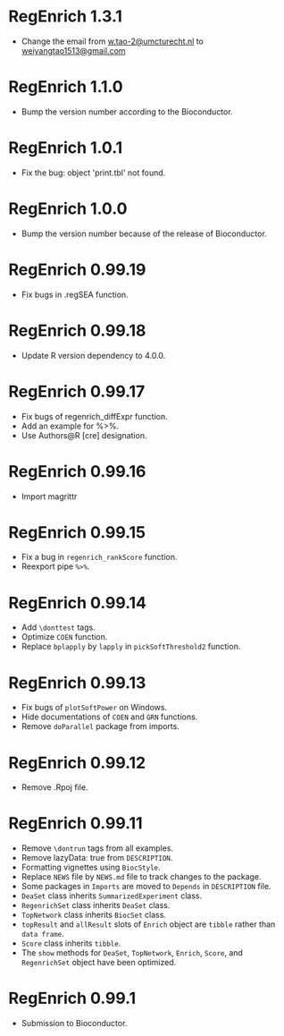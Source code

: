 # RegEnrich 1.3.1
* Change the email from w.tao-2@umcturecht.nl to weiyangtao1513@gmail.com

# RegEnrich 1.1.0
* Bump the version number according to the Bioconductor.

# RegEnrich 1.0.1
* Fix the bug: object 'print.tbl' not found.

# RegEnrich 1.0.0
* Bump the version number because of the release of Bioconductor.

# RegEnrich 0.99.19
* Fix bugs in .regSEA function.

# RegEnrich 0.99.18
* Update R version dependency to 4.0.0.

# RegEnrich 0.99.17
* Fix bugs of regenrich_diffExpr function.
* Add an example for %>%.
* Use Authors@R [cre] designation.

# RegEnrich 0.99.16
* Import magrittr

# RegEnrich 0.99.15
* Fix a bug in `regenrich_rankScore` function.
* Reexport pipe `%>%`.

# RegEnrich 0.99.14
* Add `\donttest` tags.
* Optimize `COEN` function.
* Replace `bplapply` by `lapply` in `pickSoftThreshold2` function.

# RegEnrich 0.99.13
* Fix bugs of `plotSoftPower` on Windows.
* Hide documentations of `COEN` and `GRN` functions.
* Remove `doParallel` package from imports.

# RegEnrich 0.99.12
* Remove .Rpoj file.

# RegEnrich 0.99.11
* Remove `\dontrun` tags from all examples.
* Remove lazyData: true from `DESCRIPTION`.
* Formatting vignettes using `BiocStyle`.
* Replace `NEWS` file by `NEWS.md` file to track changes to the package.
* Some packages in `Imports` are moved to `Depends` in `DESCRIPTION` file.
* `DeaSet` class inherits `SummarizedExperiment` class.
* `RegenrichSet` class inherits `DeaSet` class.
* `TopNetwork` class inherits `BiocSet` class.
* `topResult` and `allResult` slots of `Enrich` object are `tibble` rather than `data frame`.
* `Score` class inherits `tibble`.
* The `show` methods for `DeaSet`, `TopNetwork`, `Enrich`, `Score`, and `RegenrichSet` object have been optimized.


# RegEnrich 0.99.1
* Submission to Bioconductor. 
